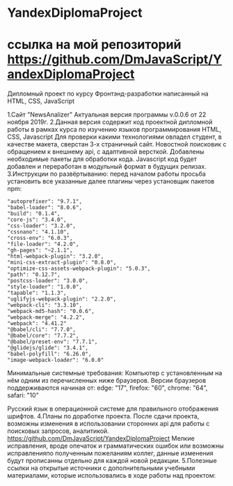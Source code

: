 # YandexDiplomaProject
# ссылка на мой репозиторий https://github.com/DmJavaScript/YandexDiplomaProject
Дипломный проект по курсу Фронтэнд-разработки написанный на HTML, CSS, JavaScript

1.Сайт "NewsAnalizer" Актуальная версия программы v.0.0.6 от 22 ноября 2019г.
2.Данная версия содержит код проектной дипломной работы в рамках курса по изучению языков программирования HTML, CSS, Javascript
Для проверки какими технологиями овладел студент, в качестве макета, сверстан 3-х страничный сайт. Новостной поисковик с обращением к внешнему api, с адаптивной версткой.
Добавлены необходимые пакеты для обработки кода. Javascript код будет добавлен и переработан в модульный формат в будущих релизах.
3.Инструкции по развёртыванию: перед началом работы просьба установить все указанные далее плагины через установщик пакетов npm:

    "autoprefixer": "9.7.1",
    "babel-loader": "8.0.6",
    "build": "0.1.4",
    "core-js": "3.4.0",
    "css-loader": "3.2.0",
    "cssnano": "4.1.10",
    "cross-env": "6.0.3",
    "file-loader": "4.2.0",
    "gh-pages": "~2.1.1",
    "html-webpack-plugin": "3.2.0",
    "mini-css-extract-plugin": "0.8.0",
    "optimize-css-assets-webpack-plugin": "5.0.3",
    "path": "0.12.7",
    "postcss-loader": "3.0.0",
    "style-loader": "1.0.0",
    "tapable": "1.1.3",
    "uglifyjs-webpack-plugin": "2.2.0",
    "webpack-cli": "3.3.10",
    "webpack-md5-hash": "0.0.6",
    "webpack-merge": "4.2.2",
    "webpack": "4.41.2"
    "@babel/cli": "7.7.0",
    "@babel/core": "7.7.2",
    "@babel/preset-env": "7.7.1",
    "@glidejs/glide": "3.4.1",
    "babel-polyfill": "6.26.0",
    "image-webpack-loader": "6.0.0"



Минимальные системные требования:
Компьютер с установленным на нём одним из перечисленных ниже браузеров.
Версии браузеров поддерживаются начиная от:
    edge: "17",
    firefox: "60",
    chrome: "64",
    safari: "10"

Русский язык в операционной системе для правильного отображения шрифтов.
4.Планы по доработке проекта. После сдачи проекта, возможны изменения в использовании сторонних api для работы с поисковых запросов, аналитикой. https://github.com/DmJavaScript/YandexDiplomaProject Мелкие исправления, вроде  опечаток и грамматических ошибок или возможны исправленияпо полученным пожеланиям коллег, данные изменения будут прописанны отдельно для каждой новой редакции.
5.Полезные ссылки на открытые источники с дополнительными учебными материалами, которые использовались в ходе работы над проектом:
